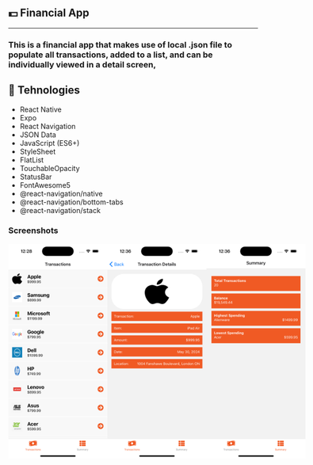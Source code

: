 ## 💵 Financial App

<hr>

### This is a financial app that makes use of local .json file to populate all transactions, added to a list, and can be individually viewed in a detail screen,

## 📡 Tehnologies

- React Native
- Expo
- React Navigation
- JSON Data
- JavaScript (ES6+)
- StyleSheet
- FlatList
- TouchableOpacity
- StatusBar
- FontAwesome5
- @react-navigation/native
- @react-navigation/bottom-tabs
- @react-navigation/stack

### Screenshots

<div style="display: flex; flex-direction: row;">
  <img src="./assets/screenshot.png" width="200px" alt="screenshot">
  <img src="./assets/screenshot-2.png" width="200px" alt="screenshot">
  <img src="./assets/screenshot-3.png" width="200px" alt="screenshot">
</div>
